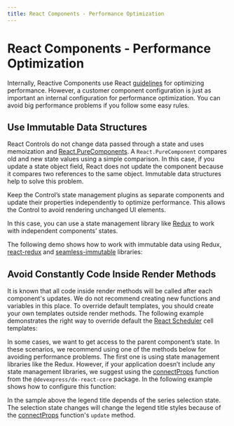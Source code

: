 ```yaml
---
title: React Components - Performance Optimization
---
```


# React Components - Performance Optimization

Internally, Reactive Components use React [guidelines](https://reactjs.org/docs/optimizing-performance.html) for optimizing performance. However, a customer component configuration is just as important an internal configuration for performance optimization. You can avoid big performance problems if you follow some easy rules.

## Use Immutable Data Structures

React Controls do not change data passed through a state and uses memoization and [React.PureComponents](https://reactjs.org/docs/react-api.html#reactpurecomponent). A `React.PureComponent` compares old and new state values using a simple comparison. In this case, if you update a state object field, React does not update the component because it compares two references to the same object. Immutable data structures help to solve this problem.

Keep the Control’s state management plugins as separate components and update their properties independently to optimize performance. This allows the Control to avoid rendering unchanged UI elements.

In this case, you can use a state management library like [Redux](https://redux.js.org/) to work with independent components’ states.

The following demo shows how to work with immutable data using Redux, [react-redux](https://github.com/reduxjs/react-redux) and [seamless-immutable](https://github.com/rtfeldman/seamless-immutable) libraries:

<div
          class="embedded-demo"
          data-options='{"path":"/demo/optimizing-performance/grid-immutable","showThemeSelector":true,"scriptPath":"{{site.baseurl}}/{{page.demos_script_link}}/dist/index.js?v={{ site.time | date: '%s' }}","demosScriptLinks":"{{page.demos_script_links}}","firstPart":"{{site.baseurl}}","lastPart":"/dist/index.js?v={{ site.time | date: '%s' }}"}'
        >
          <div class="loading-shading">
            <span class="glyphicon glyphicon-refresh loading-icon"></span>
          </div>
        </div>

## Avoid Constantly Code Inside Render Methods

It is known that all code inside render methods will be called after each component's updates. We do not recommend creating new functions and variables in this place. To override default templates, you should create your own templates outside render methods. The following example demonstrates the right way to override default the [React Scheduler](https://devexpress.github.io/devextreme-reactive/react/scheduler) cell templates:

<div
          class="embedded-demo"
          data-options='{"path":"/demo/optimizing-performance/scheduler-custom-template","showThemeSelector":true,"scriptPath":"{{site.baseurl}}/{{page.demos_script_link}}/dist/index.js?v={{ site.time | date: '%s' }}","demosScriptLinks":"{{page.demos_script_links}}","firstPart":"{{site.baseurl}}","lastPart":"/dist/index.js?v={{ site.time | date: '%s' }}"}'
        >
          <div class="loading-shading">
            <span class="glyphicon glyphicon-refresh loading-icon"></span>
          </div>
        </div>

In some cases, we want to get access to the parent component’s state. In these scenarios, we recommend using one of the methods below for avoiding performance problems. The first one is using state management libraries like the Redux. However, if your application doesn’t include any state management libraries, we suggest using the [connectProps](../reference/connect-props.md) function from the `@devexpress/dx-react-core` package. In the following example shows how to configure this function:

<div
          class="embedded-demo"
          data-options='{"path":"/demo/optimizing-performance/chart-connect-props","showThemeSelector":true,"scriptPath":"{{site.baseurl}}/{{page.demos_script_link}}/dist/index.js?v={{ site.time | date: '%s' }}","demosScriptLinks":"{{page.demos_script_links}}","firstPart":"{{site.baseurl}}","lastPart":"/dist/index.js?v={{ site.time | date: '%s' }}"}'
        >
          <div class="loading-shading">
            <span class="glyphicon glyphicon-refresh loading-icon"></span>
          </div>
        </div>

In the sample above the legend title depends of the series selection state. The selection state changes will change the legend title styles because of the [connectProps](../reference/connect-props.md) function's `update` method.

<div
          class="embedded-demo"
          data-options='{"path":"/demo/chart-basic/area","showThemeSelector":true,"scriptPath":"{{site.baseurl}}/{{page.demos_script_link}}/dist/index.js?v={{ site.time | date: '%s' }}","demosScriptLinks":"{{page.demos_script_links}}","firstPart":"{{site.baseurl}}","lastPart":"/dist/index.js?v={{ site.time | date: '%s' }}"}'
        >
          <div class="loading-shading">
            <span class="glyphicon glyphicon-refresh loading-icon"></span>
          </div>
        </div>
